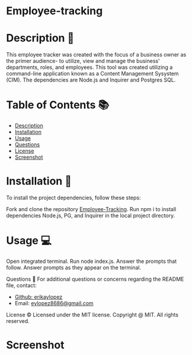 # Employee-tracking

# Description 📝
This employee tracker was created with the focus of a business owner as the primer audience- to utilize, view and manage the business' departments, roles, and employees. This tool was created utilizing a command-line application known as a Content Management Sysystem (CIM). The dependencies are Node.js and Inquirer and Postgres SQL.

# Table of Contents 📚
- [Description](#description-📝)
- [Installation](#installation-📎)
- [Usage](#usage💻)
- [Questions](#questions-📨)
- [License](#license©)
- [Screenshot](#screenshot)

# Installation 📎
To install the project dependencies, follow these steps:

Fork and clone the repository [Employee-Tracking](https://github.com/erikaylopez/Employee-tracking).
Run npm i to install dependencies Node.js, PG, and Inquirer in the local project directory.

# Usage 💻
Open integrated terminal.
Run node index.js.
Answer the prompts that follow.
Answer prompts as they appear on the terminal.

Questions 📨
For additional questions or concerns regarding the README file, contact:

- [Github: erikaylopez](https://github.com/erikaylopez)
- Email: eylopez8686@gmail.com


License ©
Licensed under the MIT license. Copyright @ MIT. All rights reserved.

# Screenshot